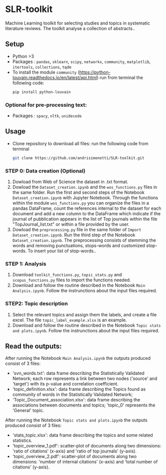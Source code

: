 # SLR-toolkit
Machine Learning toolkit for selecting studies and topics in systematic literature reviews.
The toolkit analyse a collection of abstracts..


## Setup
- Python >3
- Packages : `pandas`, `sklearn`, `scipy`, `networkx`, `community`, `matplotlib`, `itertools`, `collections`, `tqdm`
- To install the module `community` (https://python-louvain.readthedocs.io/en/latest/api.html) run from terminal the following code:
    ```bash
    pip install python-louvain 
### Optional for pre-processing text:
 - Packages : `spacy`, `nltk`, `unidecode`


## Usage
- Clone repository to download all files:
  run the following code from terminal
   ```bash
   git clone https://github.com/andrisimonetti/SLR-toolkit.git

### STEP 0: Data creation (Optional)
1. Dowload from Web of Science the dataset in .txt format.
2. Dowload the `Dataset_creation.ipynb` and the `wos_functions.py` files in the same folder. Run the first and second steps of the Notebook `Dataset_creation.ipynb` with Jupyter Notebook. Through the functions within the module `wos_functions.py` you can organize the files in a pandas DataFrame, count the references internal to the dataset for each document and add a new column to the DataFrame which indicate if the journal of pubblication appears in the list of Top journals within the file "TopJournal_list.txt" or within a file provided by the user.
3. Dowload the `preprocessing.py` file in the same folder of `Import Dataset_creation.ipynb`. Run the third step of the Notebook `Dataset_creation.ipynb`. The preprocessing consists of stemming the words and removing punctuations, stops-words and customized stop-words. To insert your list of stop-words..

### STEP 1: Analysis
1. Download `toolkit_functions.py`, `topic_stats.py` and `scopus_functions.py` files to import the functions needed.
2. Download and follow the routine described in the Notebook `Main Analysis.ipynb`. Follow the instrunctions about the input files required.

   
### STEP2: Topic description
1. Select the relevant topics and assign them the labels, and create a file excel. The file  `topic_label_example.xlsx` is an example.
2. Download and follow the routine described in the Notebook `Topic stats and plots.ipynb`. Follow the instrunctions about the input files required.


## Read the outputs:
After running the Notebook `Main Analysis.ipynb` the outputs produced consist of 3 files: 
   - 'svn_words.txt': data frame describing the Statistically Validated Network; each row represents a link between two nodes ('source' and 'target') with its p-value and correlation coefficient.
   - 'topic_definition.xlsx': data frame describing the Topics found as community of words in the Statistically Validated Network;
   - 'Topic_Document_association.xlsx': data frame describing the associations between documents and topics; 'topic_0' represents the 'General'
 topic.


After running the Notebook `Topic stats and plots.ipynb` the outputs produced consist of 3 files:
   - 'stats_topic.xlsx': data frame describing the topics and some related statistics.
   - 'topic_overview_1.pdf': scatter-plot of documents along two dimensions: 'ratio of citations' (x-axis) and 'ratio of top journals' (y-axis).
   - 'topic_overview_2.pdf': scatter-plot of documents along two dimensions: 'number of internal citations' (x-axis) and 'total number of citations' (y-axis).
